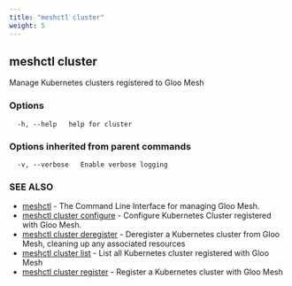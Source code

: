 ```yaml
---
title: "meshctl cluster"
weight: 5
---
```

## meshctl cluster

Manage Kubernetes clusters registered to Gloo Mesh

### Options

```
  -h, --help   help for cluster
```

### Options inherited from parent commands

```
  -v, --verbose   Enable verbose logging
```

### SEE ALSO

* [meshctl](../meshctl)	 - The Command Line Interface for managing Gloo Mesh.
* [meshctl cluster configure](../meshctl_cluster_configure)	 - Configure Kubernetes Cluster registered with Gloo Mesh.
* [meshctl cluster deregister](../meshctl_cluster_deregister)	 - Deregister a Kubernetes cluster from Gloo Mesh, cleaning up any associated resources
* [meshctl cluster list](../meshctl_cluster_list)	 - List all Kubernetes cluster registered with Gloo Mesh
* [meshctl cluster register](../meshctl_cluster_register)	 - Register a Kubernetes cluster with Gloo Mesh

